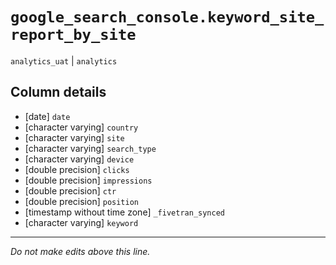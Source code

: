 # `google_search_console.keyword_site_report_by_site`
`analytics_uat` | `analytics`

## Column details
* [date]      `date`
* [character varying] `country`
* [character varying] `site`
* [character varying] `search_type`
* [character varying] `device`
* [double precision] `clicks`
* [double precision] `impressions`
* [double precision] `ctr`
* [double precision] `position`
* [timestamp without time zone] `_fivetran_synced`
* [character varying] `keyword`

-------------------------------------------------------------------------------
*Do not make edits above this line.*
